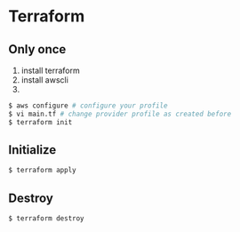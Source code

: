 # Terraform

## Only once

1. install terraform
2. install awscli
3.

```bash
$ aws configure # configure your profile
$ vi main.tf # change provider profile as created before
$ terraform init
```

## Initialize

```bash
$ terraform apply
```

## Destroy

```bash
$ terraform destroy
```
